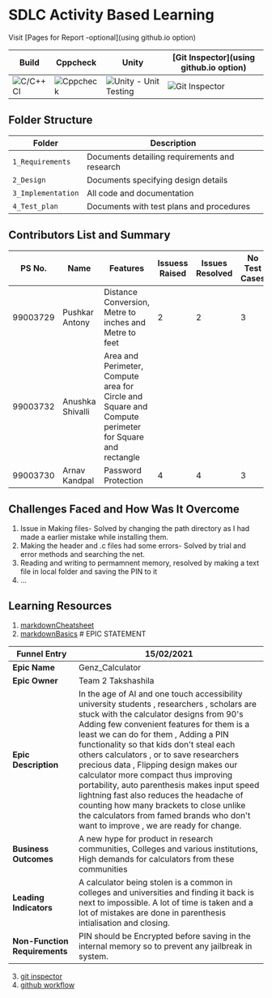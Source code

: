 # SDLC Activity Based Learning

Visit [Pages for Report -optional](using github.io option)

Build | Cppcheck | Unity | [Git Inspector](using github.io option)
------|----------|-------|--------------
![C/C++ CI](Badgelink) | ![Cppcheck](Badgelink) | ![Unity - Unit Testing](Badgelink) | ![Git Inspector](Badgelink)


## Folder Structure
Folder             | Description
-------------------| -----------------------------------------
`1_Requirements`   | Documents detailing requirements and research
`2_Design`         | Documents specifying design details
`3_Implementation` | All code and documentation
`4_Test_plan`      | Documents with test plans and procedures

## Contributors List and Summary

PS No. |  Name   |    Features    | Issuess Raised |Issues Resolved|No Test Cases|Test Case Pass
-------|---------|----------------|----------------|---------------|-------------|--------------
99003729 | Pushkar Antony  | Distance Conversion, Metre to inches and Metre to feet   | 2 | 2 | 3 |3     
99003732 | Anushka Shivalli | Area and Perimeter, Compute area for Circle and Square and Compute perimeter for Square and rectangle | 
99003730 | Arnav Kandpal  | Password Protection    | 4     | 4   |3   |3     

## Challenges Faced and How Was It Overcome

1. Issue in Making files- Solved by changing the path directory as I had made a earlier mistake while installing them. 
2. Making the header and .c files had some errors- Solved by trial and error methods and searching the net.
3. Reading and writing to permamnent memory, resolved by making a text file in local folder and saving the PIN to it
4. ...

## Learning Resources
1. [markdownCheatsheet](https://github.com/adam-p/markdown-here/wiki/Markdown-Cheatsheet)
2. [markdownBasics](https://guides.github.com/features/mastering-markdown/)
﻿# EPIC STATEMENT

|Funnel Entry  | 15/02/2021  |
|--|--|
| **Epic Name** | Genz_Calculator  |
|**Epic Owner**|Team 2 Takshashila|
|**Epic Description**|In the age of AI and one touch accessibility university students , researchers , scholars are stuck with the calculator designs from 90's Adding few convenient features for them is a least we can do for them , Adding a PIN functionality so that kids don't steal each others calculators , or to save researchers precious data , Flipping design makes our calculator more compact thus improving portability, auto parenthesis makes input speed lightning fast also reduces the headache of counting how many brackets to close unlike the calculators from famed brands who don't want to improve , we are ready for change. |
|**Business Outcomes**|A new hype for product in research communities, Colleges and various institutions, High demands for calculators from these communities|
|**Leading Indicators**|A calculator being stolen is a common in colleges and universities and finding it back is next to impossible. A lot of time is taken and a lot of mistakes are done in parenthesis intialisation and closing.|
|**Non-Function Requirements**|PIN should be Encrypted before saving in the internal memory so to prevent any jailbreak in system. 






3. [git inspector](https://github.com/ejwa/gitinspector.git)
4. [github workflow](https://docs.github.com/en/actions/learn-github-action)

